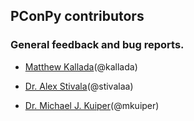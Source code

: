 ## PConPy contributors

### General feedback and bug reports.
- [Matthew Kallada](https://github.com/kallada)(@kallada)

- [Dr. Alex Stivala](https://github.com/stivalaa)(@stivalaa)

- [Dr. Michael J. Kuiper](https://github.com/mkuiper)(@mkuiper)
